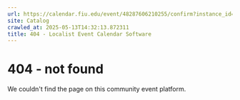 ```yaml
---
url: https://calendar.fiu.edu/event/48287606210255/confirm?instance_id=48287606210256&return=https%3A%2F%2Fcalendar.fiu.edu%2F
site: Catalog
crawled_at: 2025-05-13T14:32:13.872311
title: 404 - Localist Event Calendar Software
---
```


# 404 - not found
We couldn't find the page on this community event platform.
